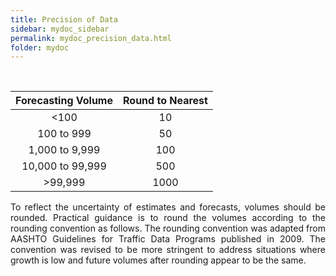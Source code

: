 ```yaml
---
title: Precision of Data
sidebar: mydoc_sidebar
permalink: mydoc_precision_data.html
folder: mydoc
---
```



<br>
  
| Forecasting Volume | Round to Nearest |   
|:------------------:|:----------------:|
|       &lt;100      |        10        |   
|     100 to 999     |        50        |   
|   1,000 to 9,999   |        100       |   
|  10,000 to 99,999  |        500       |   
|     &gt;99,999     |       1000       |   


<div style="text-align: justify">To reflect the uncertainty of estimates and forecasts, volumes should be rounded. Practical guidance is to round the volumes according to the rounding convention as follows. The rounding convention was adapted from AASHTO Guidelines for Traffic Data Programs published in 2009. The convention was revised to be more stringent to address situations where growth is low and future volumes after rounding appear to be the same.</div>




